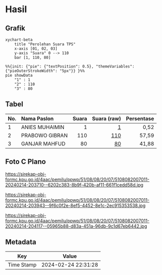 # Hasil

## Grafik

```mermaid
xychart-beta
    title "Perolehan Suara TPS"
    x-axis [01, 02, 03]
    y-axis "Suara" 0 --> 110
    bar [1, 110, 80]
```

```mermaid
%%{init: {"pie": {"textPosition": 0.5}, "themeVariables": {"pieOuterStrokeWidth": "5px"}} }%%
pie showData
    "1" : 1
    "2" : 110
    "3" : 80
```

## Tabel

| No. | Nama Paslon    | Suara | Suara (raw) | Persentase |
|:--- |:-------------- | -----:| -----------:| ----------:|
| 1   | ANIES MUHAIMIN | 1     | [1][p-1]    | 0,52       |
| 2   | PRABOWO GIBRAN | 110   | [110][p-2]  | 57,59      |
| 3   | GANJAR MAHFUD  | 80    | [80][p-3]   | 41,88      |


[p-1]: https://github.com/gigit-pemilu/pemilu-2024-51-bali/blob/main/pilpres/hitung-suara/sub/51-bali/sub/08-buleleng/sub/08-kubutambahan/sub/2007-tamblang/sub/011-tps/sub/paslon-1.txt
[p-2]: https://github.com/gigit-pemilu/pemilu-2024-51-bali/blob/main/pilpres/hitung-suara/sub/51-bali/sub/08-buleleng/sub/08-kubutambahan/sub/2007-tamblang/sub/011-tps/sub/paslon-2.txt
[p-3]: https://github.com/gigit-pemilu/pemilu-2024-51-bali/blob/main/pilpres/hitung-suara/sub/51-bali/sub/08-buleleng/sub/08-kubutambahan/sub/2007-tamblang/sub/011-tps/sub/paslon-3.txt

## Foto C Plano

https://sirekap-obj-formc.kpu.go.id/4aac/pemilu/ppwp/51/08/08/20/07/5108082007011-20240214-203710--6202c383-8b9f-420b-af11-661f1cedd58d.jpg

https://sirekap-obj-formc.kpu.go.id/4aac/pemilu/ppwp/51/08/08/20/07/5108082007011-20240214-203943--9f6c0f2e-8ef5-4452-8e1c-2ec915353538.jpg

https://sirekap-obj-formc.kpu.go.id/4aac/pemilu/ppwp/51/08/08/20/07/5108082007011-20240214-204117--05965b88-d83a-451a-96db-9c1d67eb6442.jpg


## Metadata

| Key        | Value               |
| ---------- | ------------------- |
| Time Stamp | 2024-02-24 22:31:28 |



